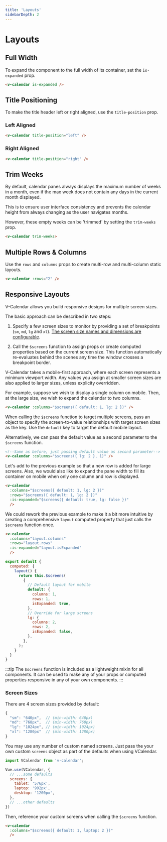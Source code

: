 ```yaml
---
title: 'Layouts'
sidebarDepth: 2
---
```


# Layouts

## Full Width

To expand the component to the full width of its container, set the `is-expanded` prop.

<guide-layouts-expanded />

```html
<v-calendar is-expanded />
```

## Title Positioning

To make the title header left or right aligned, use the `title-position` prop.

### Left Aligned

<guide-layouts-title-position title-position="left" />

```html
<v-calendar title-position="left" />
```

### Right Aligned

<guide-layouts-title-position title-position="right" />

```html
<v-calendar title-position="right" />
```

## Trim Weeks

By default, calendar panes always displays the maximum number of weeks in a month, even if the max week does not contain any days in the current month displayed.

This is to ensure user interface consistency and prevents the calendar height from always changing as the user navigates months.

However, these empty weeks can be 'trimmed' by setting the `trim-weeks` prop.

<guide-layouts-trim-weeks />

```html
<v-calendar trim-weeks>
```

## Multiple Rows & Columns

Use the `rows` and `columns` props to create multi-row and multi-column static layouts.

<guide-layouts-rows />

```html
<v-calendar :rows="2" />
```

## Responsive Layouts

V-Calendar allows you build responsive designs for multiple screen sizes.

The basic approach can be described in two steps:

1. Specify a few screen sizes to monitor by providing a set of breakpoints (`sm`, `md`, `lg` and `xl`). [The screen size names and dimensions are configurable](#screen-sizes).

2. Call the `$screens` function to assign props or create computed properties based on the current screen size. This function automatically re-evaluates behind the scenes any time the window crosses a breakpoint border.

V-Calendar takes a mobile-first approach, where each screen represents a minimum viewport width. Any values you assign at smaller screen sizes are also applied to larger sizes, unless explicity overridden.

For example, suppose we wish to display a single column on mobile. Then, at the large size, we wish to expand the calendar to two columns.

<guide-layouts-responsive />

```html
<v-calendar :columns="$screens({ default: 1, lg: 2 })" />
```

When calling the `$screens` function to target multiple screens, pass an object to specify the screen-to-value relationships with target screen sizes as the key. Use the `default` key to target the default mobile layout.

Alternatively, we can pass the default value as a second parameter to the `$screens` function.

```html
<!--Same as before, just passing default value as second parameter-->
<v-calendar :columns="$screens({ lg: 2 }, 1)" />
```

Let's add to the previous example so that a new row is added for large screens. Also, we would also like to expand the pane width to fill its container on mobile when only one column and row is displayed.

<guide-layouts-responsive-expanded />

```html
<v-calendar
  :columns="$screens({ default: 1, lg: 2 })"
  :rows="$screens({ default: 1, lg: 2 })"
  :is-expanded="$screens({ default: true, lg: false })"
  />
```

We could rework the previous example to make it a bit more intuitive by creating a comprehensive `layout` computed property that just calls the `$screens` function once.

```html
<v-calendar
  :columns="layout.columns"
  :rows="layout.rows"
  :is-expanded="layout.isExpanded"
  />
```

```js
export default {
  computed: {
    layout() {
      return this.$screens(
        {
          // Default layout for mobile
          default: {
            columns: 1,
            rows: 1,
            isExpanded: true,
          },
          // Override for large screens
          lg: {
            columns: 2,
            rows: 2,
            isExpanded: false,
          },
        },
      );
    }
  }
}
```

:::tip
The `$screens` function is included as a lightweight mixin for all components. It can be used to make any of your props or computed properties responsive in any of your own components.
:::

### Screen Sizes

There are 4 screen sizes provided by default:
```js
{
  "sm": "640px",  // (min-width: 640px)
  "md": "768px",  // (min-width: 768px)
  "lg": "1024px", // (min-width: 1024px)
  "xl": "1280px"  // (min-width: 1280px)
}
```

You may use any number of custom named screens. Just pass the your own custom `screens` object as part of the defaults when using VCalendar.

```js
import VCalendar from 'v-calendar';

Vue.use(VCalendar, {
  // ...some defaults
  screens: {
    tablet: '576px',
    laptop: '992px',
    desktop: '1200px',
  },
  // ...other defaults
})
```

Then, reference your custom screens when calling the `$screens` function.

```html
<v-calendar
  :columns="$screens({ default: 1, laptop: 2 })"
  />
```